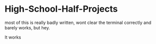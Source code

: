 # High-School-Half-Projects
most of this is really badly written, wont clear the terminal correctly and barely works, but hey.

It works

